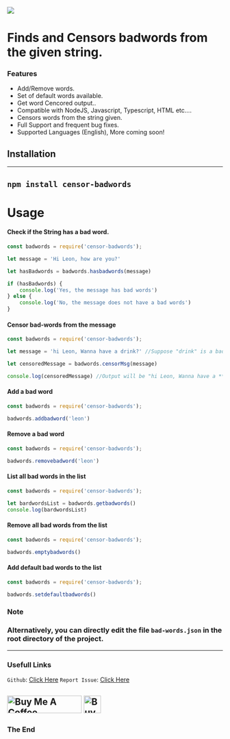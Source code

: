 ![](https://www.psdstamps.com/wp-content/uploads/2019/11/grunge-censored-label-png-768x512.png)

# Finds and Censors badwords from the given string.
### Features

- Add/Remove words.
- Set of default words available.
- Get word Cencored output..
- Compatible with NodeJS, Javascript, Typescript, HTML etc....
- Censors words from the string given.
- Full Support and frequent bug fixes.
- Supported Languages (English), More coming soon!



## Installation
-------------
`npm install censor-badwords`
-------------


# Usage


#### Check if the String has a bad word.
```js
const badwords = require('censor-badwords');

let message = 'Hi Leon, how are you?'

let hasBadwords = badwords.hasbadwords(message)

if (hasBadwords) {
    console.log('Yes, the message has bad words')
} else {
    console.log('No, the message does not have a bad words')
}
```

#### Censor bad-words from the message
```js
const badwords = require('censor-badwords');

let message = 'hi Leon, Wanna have a drink?' //Suppose "drink" is a bad word.

let censoredMessage = badwords.censorMsg(message)

console.log(censoredMessage) //Output will be "hi Leon, Wanna have a ****?"
```

#### Add a bad word
```js
const badwords = require('censor-badwords');

badwords.addbadword('leon')
```

#### Remove a bad word
```js
const badwords = require('censor-badwords');

badwords.removebadword('leon')
```
#### List all bad words in the list
```js
const badwords = require('censor-badwords');

let bardwordsList = badwords.getbadwords()
console.log(bardwordsList)
```
#### Remove all bad words from the list
```js
const badwords = require('censor-badwords');

badwords.emptybadwords()
```
#### Add default bad words to the list
```js
const badwords = require('censor-badwords');

badwords.setdefaultbadwords()
```

### **Note**
### Alternatively, you can directly edit the file `bad-words.json` in the root directory of the project.


------------------------------


### Usefull Links



`Github`: [Click Here](https://github.com/D3OXY)
`Report Issue`: [Click Here](https://github.com/D3OXY/censor-badwords/issues)

<a href="https://www.buymeacoffee.com/deoxy" target="_blank"><img src="https://cdn.buymeacoffee.com/buttons/default-orange.png" alt="Buy Me A Coffee" height="41" width="174"></a>
<a href="https://github.com/D3OXY" target="_blank"><img src="https://w7.pngwing.com/pngs/711/176/png-transparent-github-inc-repository-source-code-github-mammal-cat-like-mammal-carnivoran-thumbnail.png" alt="Buy Me A Coffee" height="41" width="40"></a>
---------------
### The End
